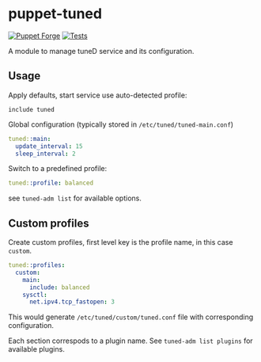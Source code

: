 # puppet-tuned

[![Puppet Forge](http://img.shields.io/puppetforge/v/deric/tuned.svg)](https://forge.puppet.com/modules/deric/tuned) [![Tests](https://github.com/deric/puppet-tuned/actions/workflows/test.yml/badge.svg)](https://github.com/deric/puppet-tuned/actions/workflows/test.yml)

A module to manage tuneD service and its configuration.

## Usage

Apply defaults, start service use auto-detected profile:

```puppet
include tuned
```

Global configuration (typically stored in `/etc/tuned/tuned-main.conf`)

```yaml
tuned::main:
  update_interval: 15
  sleep_interval: 2
```
Switch to a predefined profile:

```yaml
tuned::profile: balanced
```

see `tuned-adm list` for available options.

## Custom profiles

Create custom profiles, first level key is the profile name, in this case `custom`.
```yaml
tuned::profiles:
  custom:
    main:
      include: balanced
    sysctl:
      net.ipv4.tcp_fastopen: 3
```
This would generate `/etc/tuned/custom/tuned.conf` file with corresponding configuration.

Each section correspods to a plugin name. See `tuned-adm list plugins` for available plugins.
